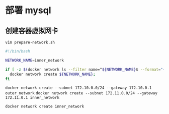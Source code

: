 # 部署 mysql

## 创建容器虚拟网卡

`vim prepare-network.sh`

```bash
#!/bin/bash

NETWORK_NAME=inner_network

if [ -z $(docker network ls --filter name=^${NETWORK_NAME}$ --format="{{ .Name }}") ] ; then
  docker network create ${NETWORK_NAME};
fi

```

`docker network create --subnet 172.10.0.0/24 --gateway 172.10.0.1 outer_network`
`docker network create --subnet 172.11.0.0/24 --gateway 172.11.0.1 inner_network`

`docker network create inner_network`
